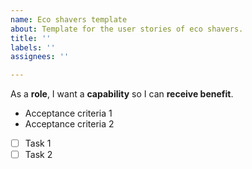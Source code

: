 ```yaml
---
name: Eco shavers template
about: Template for the user stories of eco shavers.
title: ''
labels: ''
assignees: ''

---
```


As a **role**, I want a **capability** so I can **receive benefit**.

- Acceptance criteria 1
- Acceptance criteria 2

- [ ] Task 1
- [ ] Task 2
